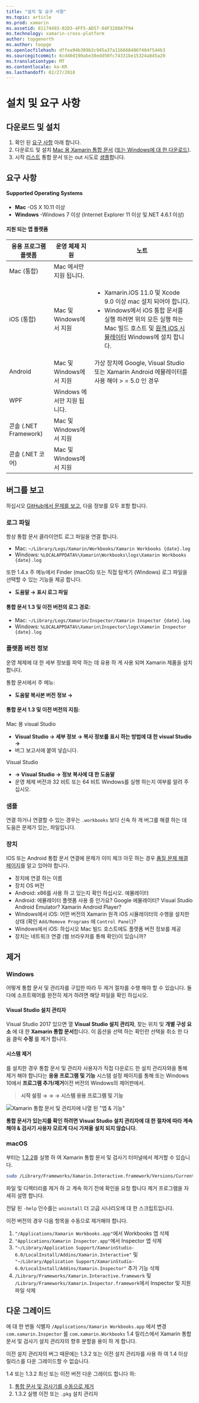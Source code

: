 ```yaml
---
title: "설치 및 요구 사항"
ms.topic: article
ms.prod: xamarin
ms.assetid: 81174493-02D3-4FF5-AD57-04F3288A7F94
ms.technology: xamarin-cross-platform
author: topgenorth
ms.author: toopge
ms.openlocfilehash: dffea94b309b3c945a37a116668486f404f544b3
ms.sourcegitcommit: 6cd40d190abe38edd50fc74331be15324a845a28
ms.translationtype: MT
ms.contentlocale: ko-KR
ms.lasthandoff: 02/27/2018
---
```

# <a name="installation-and-requirements"></a>설치 및 요구 사항

<script> var inspectorOnLoad = function () { var primaryTextBase = "Xamarin Workbooks for"; var secondaryTextBase = "or download for"; var inspectorDownloadUrlMac = "https://dl.xamarin.com/interactive/XamarinInteractive.pkg"; var inspectorDownloadUrlWin = "https://dl.xamarin.com/interactive/XamarinInteractive.msi";

  var aPrimary = document.getElementById("inspector-download-primary"); var aSecondary = document.getElementById("inspector-download-secondary");

  var aMac = aPrimary; var aWin = aSecondary; var macTextBase = primaryTextBase; var winTextBase = secondaryTextBase;

  if (/win/i.test(navigator.platform.toLowerCase())) { aMac = aSecondary; aWin = aPrimary; macTextBase = secondaryTextBase; winTextBase = primaryTextBase; }

  aMac.href = inspectorDownloadUrlMac; aMac.text = macTextBase + " Mac"; aWin.href = inspectorDownloadUrlWin; aWin.text = winTextBase + " Windows"; };

document.addEventListener("DOMContentLoaded", inspectorOnLoad);
</script>

<a name="install" />

## <a name="download-and-install"></a>다운로드 및 설치

<ol>
  <li>확인 된 <a href="#Requirements"> 요구 사항</a> 아래 합니다.</li>
  <li>다운로드 및 설치 <a href="https://dl.xamarin.com/interactive/XamarinInteractive.pkg" id="inspector-download-primary">Mac 용 Xamarin 통합 문서</a> (<a href="https://dl.xamarin.com/interactive/XamarinInteractive.msi" id="inspector-download-secondary">또는 Windows에 대 한 다운로드</a>).
  </li>
  <li>시작 <a href="~/tools/workbooks/workbook.md"> 리스트</a> 통합 문서 또는 out 시도로 <a href="https://developer.xamarin.com/workbooks/">샘플</a>합니다.
    </li>
</ol>

## <a name="requirements"></a>요구 사항

#### <a name="supported-operating-systems"></a>Supported Operating Systems

- **Mac** -OS X 10.11 이상
- **Windows** -Windows 7 이상 (Internet Explorer 11 이상 및.NET 4.6.1 이상)

#### <a name="supported-app-platforms"></a>지원 되는 앱 플랫폼

<table>
<thead>
  <tr>
    <th>응용 프로그램 플랫폼</th>
    <th>운영 체제 지원</th>
    <th>노트</th>
  </tr>
</thead>
<tbody>
  <tr>
    <td>Mac (통합)</td>
    <td>Mac 에서만 지원 됩니다.</td>
    <td/>
  </tr>
  <tr>
    <td>iOS (통합)</td>
    <td>Mac 및 Windows에서 지원</td>
    <td>
      <ul>
        <li>Xamarin.iOS 11.0 및 Xcode 9.0 이상 mac 설치 되어야 합니다.</li>
        <li>Windows에서 iOS 통합 문서를 실행 하려면 위의 모든 실행 하는 Mac 빌드 호스트 및 <a href="~/tools/ios-simulator.md">원격 iOS 시뮬레이터</a> Windows에 설치 합니다.</li>
      </ul>
    </td>
  </tr>
  <tr>
    <td>Android</td>
    <td>Mac 및 Windows에서 지원</td>
    <td>가상 장치에 Google, Visual Studio 또는 Xamarin Android 에뮬레이터를 사용 해야 > = 5.0 인 경우</td>
  </tr>
  <tr>
    <td>WPF</td>
    <td>Windows 에서만 지원 됩니다.</td>
    <td/>
  </tr>
  <tr>
    <td>콘솔 (.NET Framework)</td>
    <td>Mac 및 Windows에서 지원</td>
    <td/>
  </tr>
  <tr>
    <td>콘솔 (.NET 코어)</td>
    <td>Mac 및 Windows에서 지원</td>
    <td/>
  </tr>
</tbody>
</table>

## <a name="reporting-bugs"></a>버그를 보고

하십시오 [GitHub에서 문제를 보고][bugs], 다음 정보를 모두 포함 합니다.

### <a name="log-files"></a>로그 파일

항상 통합 문서 클라이언트 로그 파일을 연결 합니다.

- Mac: `~/Library/Logs/Xamarin/Workbooks/Xamarin Workbooks {date}.log`
- Windows: `%LOCALAPPDATA%\Xamarin\Workbooks\logs\Xamarin Workbooks {date}.log`

또한 1.4.x 주 메뉴에서 Finder (macOS) 또는 직접 탐색기 (Windows) 로그 파일을 선택할 수 있는 기능을 제공 합니다.

- **도움말 → 표시 로그 파일**

#### <a name="log-paths-for-workbooks-13-and-earlier"></a>통합 문서 1.3 및 이전 버전의 로그 경로:

- Mac: `~/Library/Logs/Xamarin/Inspector/Xamarin Inspector {date}.log`
- Windows: `%LOCALAPPDATA%\Xamarin\Inspector\logs\Xamarin Inspector {date}.log`

### <a name="platform-version-information"></a>플랫폼 버전 정보

운영 체제에 대 한 세부 정보를 파악 하는 데 유용 하 게 사용 되며 Xamarin 제품을 설치 합니다.

통합 문서에서 주 메뉴:

* **도움말 복사본 버전 정보 →**

#### <a name="instructions-for-workbooks-13-and-earlier"></a>통합 문서 1.3 및 이전 버전의 지침:

Mac 용 visual Studio

- **Visual Studio → 세부 정보 → 복사 정보를 표시 하는 방법에 대 한 visual Studio →**
- 버그 보고서에 붙여 넣습니다.

Visual Studio

- **→ Visual Studio → 정보 복사에 대 한 도움말**
- 운영 체제 버전과 32 비트 또는 64 비트 Windows를 실행 하는지 여부를 알려 주십시오.

### <a name="samples"></a>샘플

연결 하거나 연결할 수 있는 경우는 `.workbooks` 보다 신속 하 게 버그를 해결 하는 데 도움은 문제가 있는, 파일입니다.

### <a name="devices"></a>장치

IOS 또는 Android 통합 문서 연결에 문제가 이미 체크 아웃 하는 경우 [품질 문제 해결 페이지](~/tools/workbooks/troubleshooting/index.md)를 알고 있어야 합니다.

- 장치에 연결 하는 이름
- 장치 OS 버전
- Android: x86를 사용 하 고 있는지 확인 하십시오. 에뮬레이터
- Android: 에뮬레이터 플랫폼 사용 중 인가요? Google 에뮬레이터?
  Visual Studio Android Emulator? Xamarin Android Player?
- Windows에서 iOS: 어떤 버전의 Xamarin 원격 iOS 시뮬레이터의 수행을 설치한 상태 (확인 `Add/Remove Programs` 에 `Control Panel`)?
- Windows에서 iOS: 하십시오 Mac 빌드 호스트에도 플랫폼 버전 정보를 제공
- 장치는 네트워크 연결 (웹 브라우저를 통해 확인)이 있습니까?

[bugs]: https://github.com/Microsoft/workbooks/issues/new

## <a name="uninstall"></a>제거

### <a name="windows"></a>Windows

어떻게 통합 문서 및 관리자를 구입한 따라 두 제거 절차를 수행 해야 할 수 있습니다. 둘 다에 소프트웨어를 완전히 제거 하려면 해당 파일을 확인 하십시오.

#### <a name="visual-studio-installer"></a>Visual Studio 설치 관리자

Visual Studio 2017 있으면 열 **Visual Studio 설치 관리자**, 찾는 위치 및 **개별 구성 요소** 에 대 한 **Xamarin 통합 문서**합니다. 이 옵션을 선택 하는 확인란 선택을 취소 한 다음 클릭 **수정** 를 제거 합니다.

#### <a name="system-uninstall"></a>시스템 제거

를 설치한 경우 통합 문서 및 관리자 사용자가 직접 다운로드 한 설치 관리자와을 통해 제거 해야 합니다는 **응용 프로그램 및 기능** 시스템 설정 페이지를 통해 또는 Windows 10에서 **프로그램 추가/제거**이전 버전의 Windows의 제어판에서.

> **시작 설정 → → → 시스템 응용 프로그램 및 기능**

![](install-images/windows-remove.png "Xamarin 통합 문서 및 관리자에 나열 된 &quot;앱 &amp; 기능&quot;")

**통합 문서가 있는지를 확인 하려면 Visual Studio 설치 관리자에 대 한 절차에 따라 계속 해야 & 검사기 사용자 모르게 다시 가져올 설치 되지 않습니다.**

<a name="uninstall-macos" />

### <a name="macos"></a>macOS

부터는 [1.2.2](https://developer.xamarin.com/releases/interactive/interactive-1.2/)를 실행 하 여 Xamarin 통합 문서 및 검사기 터미널에서 제거할 수 있습니다.

```bash
sudo /Library/Frameworks/Xamarin.Interactive.framework/Versions/Current/uninstall
```

파일 및 디렉터리를 제거 하 고 계속 하기 전에 확인을 요청 합니다 제거 프로그램을 자세히 설명 합니다.

전달 된 `-help` 인수를는 `uninstall` 더 고급 시나리오에 대 한 스크립트입니다.

이전 버전의 경우 다음 항목을 수동으로 제거해야 합니다.

1. `"/Applications/Xamarin Workbooks.app"`에서 Workbooks 앱 삭제
2. `"Applications/Xamarin Inspector.app"`에서 Inspector 앱 삭제
2. `"~/Library/Application Support/XamarinStudio-6.0/LocalInstall/Addins/Xamarin.Interactive"` 및 `"~/Library/Application Support/XamarinStudio-6.0/LocalInstall/Addins/Xamarin.Inspector"` 추가 기능 삭제
3. `/Library/Frameworks/Xamarin.Interactive.framework` 및 `/Library/Frameworks/Xamarin.Inspector.framework`에서 Inspector 및 지원 파일 삭제

## <a name="downgrading"></a>다운 그레이드

에 대 한 번들 식별자 `/Applications/Xamarin Workbooks.app` 에서 변경 `com.xamarin.Inspector` 를 `com.xamarin.Workbooks` 1.4 릴리스에서 Xamarin 통합 문서 및 검사기 설치 관리자의 향후 분할을 용이 하 게 합니다.

이전 설치 관리자의 버그 때문에는 1.3.2 또는 이전 설치 관리자를 사용 하 여 1.4 이상 릴리스를 다운 그레이드할 수 없습니다.

1.4 또는 1.3.2 최신 또는 이전 버전 다운 그레이드 합니다 하:

1. [통합 문서 및 검사기를 수동으로 제거](#macOS)
2. 1.3.2 실행 이전 또는 `.pkg` 설치 관리자
